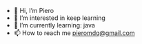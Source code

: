 - 👋 Hi, I’m Piero
- 👀 I’m interested in keep learning
- 🌱 I’m currently learning: java
- 📫 How to reach me pieromdq@gmail.com

<!---
winemago/winemago is a ✨ special ✨ repository because its `README.md` (this file) appears on your GitHub profile.
You can click the Preview link to take a look at your changes.
--->
